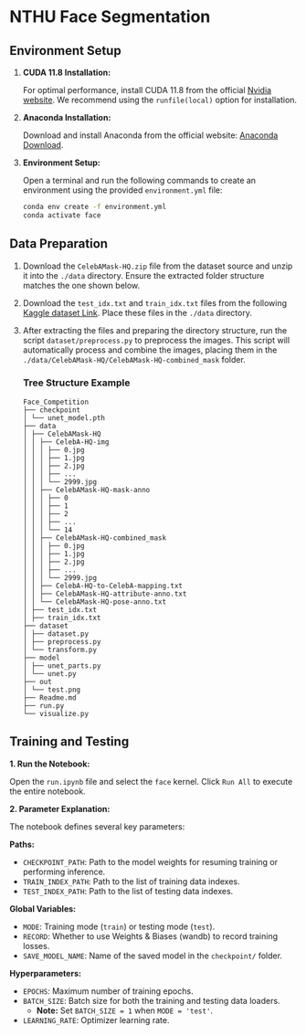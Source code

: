 # NTHU Face Segmentation

## Environment Setup

1. **CUDA 11.8 Installation:**

    For optimal performance, install CUDA 11.8 from the official [Nvidia website](https://developer.nvidia.com/cuda-11-8-0-download-archive?target_os=Linux&target_arch=x86_64&Distribution=Ubuntu&target_version=20.04). We recommend using the `runfile(local)` option for installation.

2. **Anaconda Installation:**

    Download and install Anaconda from the official website: [Anaconda Download](https://docs.anaconda.com/free/anaconda/install/index.html).

3. **Environment Setup:**

    Open a terminal and run the following commands to create an environment using the provided `environment.yml` file:

    ```bash
    conda env create -f environment.yml
    conda activate face
    ```

## Data Preparation

1. Download the `CelebAMask-HQ.zip` file from the dataset source and unzip it into the `./data` directory. Ensure the extracted folder structure matches the one shown below.

2. Download the `test_idx.txt` and `train_idx.txt` files from the following [Kaggle dataset Link](https://www.kaggle.com/competitions/cs6550-face-parsing/data). Place these files in the `./data` directory.

3. After extracting the files and preparing the directory structure, run the script `dataset/preprocess.py` to preprocess the images. This script will automatically process and combine the images, placing them in the `./data/CelebAMask-HQ/CelebAMask-HQ-combined_mask` folder.

    ### Tree Structure Example
    ```
    Face_Competition
    ├── checkpoint
    │ └── unet_model.pth
    ├── data
    │ ├── CelebAMask-HQ
    │ │ ├── CelebA-HQ-img
    │ │ │ ├── 0.jpg
    │ │ │ ├── 1.jpg
    │ │ │ ├── 2.jpg
    │ │ │ ├── ...
    │ │ │ └── 2999.jpg
    │ │ ├── CelebAMask-HQ-mask-anno
    │ │ │ ├── 0
    │ │ │ ├── 1
    │ │ │ ├── 2
    │ │ │ ├── ...
    │ │ │ └── 14
    │ │ ├── CelebAMask-HQ-combined_mask
    │ │ │ ├── 0.jpg
    │ │ │ ├── 1.jpg
    │ │ │ ├── 2.jpg
    │ │ │ ├── ...
    │ │ │ └── 2999.jpg
    │ │ ├── CelebA-HQ-to-CelebA-mapping.txt
    │ │ ├── CelebAMask-HQ-attribute-anno.txt
    │ │ └── CelebAMask-HQ-pose-anno.txt
    │ ├── test_idx.txt
    │ ├── train_idx.txt
    ├── dataset
    │ ├── dataset.py
    │ ├── preprocess.py
    │ └── transform.py
    ├── model
    │ ├── unet_parts.py
    │ └── unet.py
    ├── out
    │ └── test.png
    ├── Readme.md
    ├── run.py
    └── visualize.py
    ```

## Training and Testing

**1. Run the Notebook:**

Open the `run.ipynb` file and select the `face` kernel. Click `Run All` to execute the entire notebook.

**2. Parameter Explanation:**

The notebook defines several key parameters:

**Paths:**

* `CHECKPOINT_PATH`: Path to the model weights for resuming training or performing inference.
* `TRAIN_INDEX_PATH`: Path to the list of training data indexes.
* `TEST_INDEX_PATH`: Path to the list of testing data indexes.

**Global Variables:**

* `MODE`: Training mode (`train`) or testing mode (`test`).
* `RECORD`: Whether to use Weights & Biases (wandb) to record training losses.
* `SAVE_MODEL_NAME`: Name of the saved model in the `checkpoint/` folder.

**Hyperparameters:**

* `EPOCHS`: Maximum number of training epochs.
* `BATCH_SIZE`: Batch size for both the training and testing data loaders.
    * **Note:** Set `BATCH_SIZE = 1` when `MODE = 'test'`.
* `LEARNING_RATE`: Optimizer learning rate.
